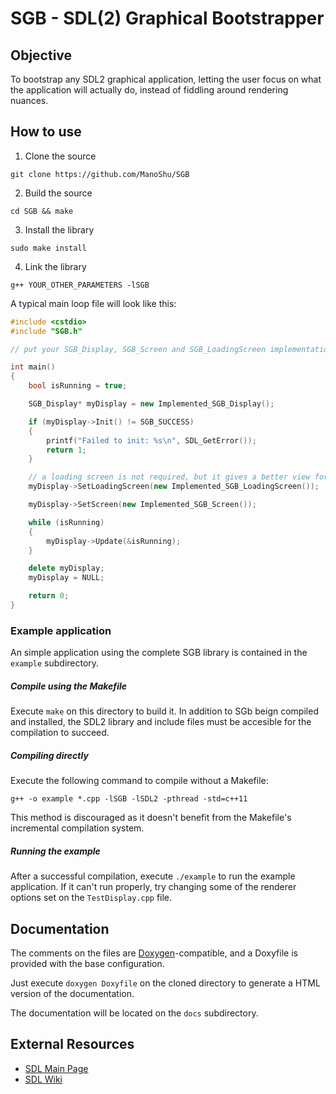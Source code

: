 # SGB - SDL(2) Graphical Bootstrapper

## Objective

To bootstrap any SDL2 graphical application, letting the user focus on what the application will actually do, instead of fiddling around rendering nuances.

## How to use

1) Clone the source

```
git clone https://github.com/ManoShu/SGB
```

2) Build the source

```
cd SGB && make
```

3) Install the library

```
sudo make install
```

4) Link the library

```
g++ YOUR_OTHER_PARAMETERS -lSGB
```

A typical main loop file will look like this:

```C++
#include <cstdio>
#include "SGB.h"

// put your SGB_Display, SGB_Screen and SGB_LoadingScreen implementation includes here

int main()
{
	bool isRunning = true;

	SGB_Display* myDisplay = new Implemented_SGB_Display();

	if (myDisplay->Init() != SGB_SUCCESS)
	{
		printf("Failed to init: %s\n", SDL_GetError());
		return 1;
	}

	// a loading screen is not required, but it gives a better view for the end user
	myDisplay->SetLoadingScreen(new Implemented_SGB_LoadingScreen());

	myDisplay->SetScreen(new Implemented_SGB_Screen());

	while (isRunning)
	{
		myDisplay->Update(&isRunning);
	}

	delete myDisplay;
	myDisplay = NULL;

	return 0;
}
```

### Example application

An simple application using the complete SGB library is 
contained in the `example` subdirectory.

##### Compile using the Makefile

Execute `make` on this directory to build it. 
In addition to SGb beign compiled and installed, the SDL2 library and include files must be accesible 
for the compilation to succeed.

##### Compiling directly

Execute the following command to compile without a Makefile:

`g++ -o example *.cpp -lSGB -lSDL2 -pthread -std=c++11 `

This method is discouraged as it doesn't benefit from the Makefile's incremental compilation
system.

##### Running the example

After a successful compilation, execute `./example` to run the example application.
If it can't run properly, try changing some of the renderer options set on the `TestDisplay.cpp` file.

## Documentation

The comments on the files are [Doxygen](http://www.stack.nl/~dimitri/doxygen/download.html)-compatible, and a Doxyfile is provided with the base configuration.

Just execute `doxygen Doxyfile` on the cloned directory to generate a HTML version of the documentation.

The documentation will be located on the `docs` subdirectory.

## External Resources

* [SDL Main Page](https://libsdl.org/)
* [SDL Wiki](https://wiki.libsdl.org/)
